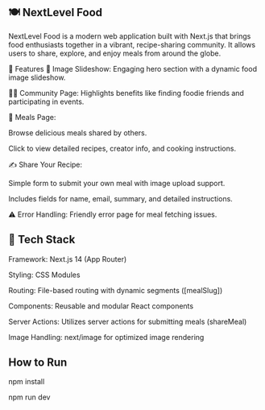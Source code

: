 ## 🍽️ NextLevel Food
NextLevel Food is a modern web application built with Next.js that brings food enthusiasts together in a vibrant, recipe-sharing community. It allows users to share, explore, and enjoy meals from around the globe.

🌟 Features
📸 Image Slideshow: Engaging hero section with a dynamic food image slideshow.

👨‍🍳 Community Page: Highlights benefits like finding foodie friends and participating in events.

🍱 Meals Page:

Browse delicious meals shared by others.

Click to view detailed recipes, creator info, and cooking instructions.

✍️ Share Your Recipe:

Simple form to submit your own meal with image upload support.

Includes fields for name, email, summary, and detailed instructions.

⚠️ Error Handling: Friendly error page for meal fetching issues.

## 🚀 Tech Stack
Framework: Next.js 14 (App Router)

Styling: CSS Modules

Routing: File-based routing with dynamic segments ([mealSlug])

Components: Reusable and modular React components

Server Actions: Utilizes server actions for submitting meals (shareMeal)

Image Handling: next/image for optimized image rendering

## How to Run

npm install

npm run dev
